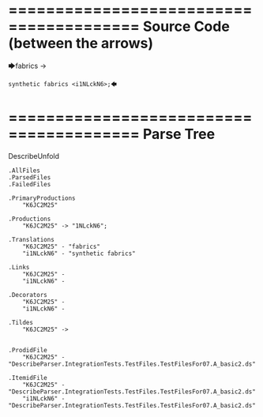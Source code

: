 ========================================
Source Code (between the arrows)
========================================

🡆fabrics -> 
	
	synthetic fabrics <i1NLckN6>;🡄

========================================
Parse Tree
========================================
DescribeUnfold

    .AllFiles
    .ParsedFiles
    .FailedFiles

    .PrimaryProductions
        "K6JC2M25" 

    .Productions
        "K6JC2M25" -> "1NLckN6";

    .Translations
        "K6JC2M25" - "fabrics"
        "i1NLckN6" - "synthetic fabrics"

    .Links
        "K6JC2M25" - 
        "i1NLckN6" - 

    .Decorators
        "K6JC2M25" - 
        "i1NLckN6" - 

    .Tildes
        "K6JC2M25" -> 


    .ProdidFile
        "K6JC2M25" - "DescribeParser.IntegrationTests.TestFiles.TestFilesFor07.A_basic2.ds"

    .ItemidFile
        "K6JC2M25" - "DescribeParser.IntegrationTests.TestFiles.TestFilesFor07.A_basic2.ds"
        "i1NLckN6" - "DescribeParser.IntegrationTests.TestFiles.TestFilesFor07.A_basic2.ds"

